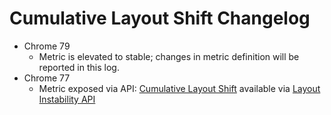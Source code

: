 # Cumulative Layout Shift Changelog

* Chrome 79
  * Metric is elevated to stable; changes in metric definition will be reported in this log.
* Chrome 77
  * Metric exposed via API: [Cumulative Layout Shift](https://web.dev/lcp/) available via [Layout Instability API](https://github.com/WICG/layout-instability)
